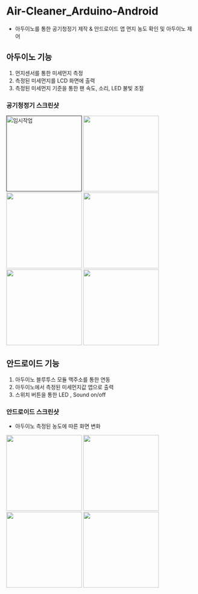 # Air-Cleaner_Arduino-Android

- 아두이노를 통한 공기청정기 제작 &amp; 안드로이드 앱 먼지 농도 확인 및 아두이노 제어

## 아두이노 기능
1. 먼지센서를 통한 미세먼지 측정
2. 측정된 미세먼지를 LCD 화면에 출력
3. 측정된 미세먼지 기준을 통한 팬 속도, 소리, LED 불빛 조절

### 공기청정기 스크린샷
<div>
<a href=""><img width="200" src="https://user-images.githubusercontent.com/41371709/49079971-75756480-f285-11e8-9fb2-094ae8dbba74.jpg" alt="임시작업" /></a>
<img width="200" src="https://user-images.githubusercontent.com/41371709/49079971-75756480-f285-11e8-9fb2-094ae8dbba74.jpg">
<img width="200" src="https://user-images.githubusercontent.com/41371709/49079974-76a69180-f285-11e8-9505-086bd07c9a25.jpg">
<img width="200" src="https://user-images.githubusercontent.com/41371709/49079978-78705500-f285-11e8-9c3b-59218fc6235b.jpg">
<img width="200" src="https://user-images.githubusercontent.com/41371709/49079979-7a3a1880-f285-11e8-9ca4-56de0ba4c04a.jpg">
<img width="200" src="https://user-images.githubusercontent.com/41371709/49079980-7b6b4580-f285-11e8-82aa-e5d368ba8005.jpg">
</div>

## 안드로이드 기능
1. 아두이노 블루투스 모듈 맥주소를 통한 연동
2. 아두이노에서 측정된 미세먼지값 앱으로 출력
3. 스위치 버튼을 통한 LED , Sound on/off 

### 안드로이드 스크린샷
- 아두이노 측정된 농도에 따른 화면 변화
<div>
<img width="200" src="https://user-images.githubusercontent.com/41371709/49079662-912c3b00-f284-11e8-8227-30a851afa906.jpg">
<img width="200" src="https://user-images.githubusercontent.com/41371709/49079665-92f5fe80-f284-11e8-8f15-bf8fd093089f.jpg">
<img width="200" src="https://user-images.githubusercontent.com/41371709/49079675-94bfc200-f284-11e8-9810-3f5b07357fa8.jpg">
<img width="200" src="https://user-images.githubusercontent.com/41371709/49079680-96898580-f284-11e8-9a72-5a89dcc6b942.jpg">
</div>


